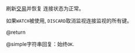 刷新[交易][tt]并恢复
连接状态为正常。

[tt]: /topics/transactions

如果`WATCH`被使用, `DISCARD`取消监视连接监视的所有键。

@return

@simple字符串回复：始终`OK`.
